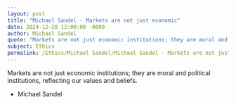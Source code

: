 ```yaml
---
layout: post
title: "Michael Sandel - Markets are not just economic"
date: 2024-12-28 12:00:00 -0000
author: Michael Sandel
quote: "Markets are not just economic institutions; they are moral and political institutions, reflecting our values and beliefs."
subject: Ethics
permalink: /Ethics/Michael Sandel/Michael Sandel - Markets are not just economic
---
```


Markets are not just economic institutions; they are moral and political institutions, reflecting our values and beliefs.

- Michael Sandel
